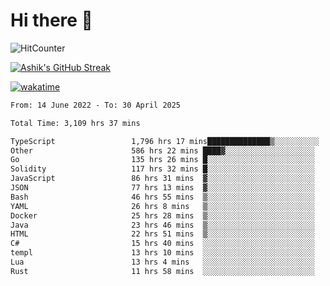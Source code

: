 # Hi there 👋

![HitCounter](https://hits.seeyoufarm.com/api/count/incr/badge.svg?url=https%3A%2F%2Fgithub.com%2Fashrhmn1212%2Fhit-counter)

<!-- ![Contribution Graph](https://github-readme-activity-graph.cyclic.app/graph?username=ashrhmn) -->


<!-- [![Top Langs](https://github-readme-stats.vercel.app/api/top-langs/?username=ashrhmn&layout=compact&theme=synthwave&langs_count=10&card_width=445)](https://github.com/anuraghazra/github-readme-stats) -->

[![Ashik's GitHub Streak](https://github-readme-streak-stats.herokuapp.com/?user=ashrhmn&theme=blood&fire=DD7F1C&background=151515&dates=9f9f9f&border=DD2727)](https://git.io/streak-stats)

<!-- ![Ashik's GitHub stats](https://github-readme-stats.vercel.app/api/?username=ashrhmn&show_icons=true&title_color=fff&icon_color=79ff97&text_color=9f9f9f&bg_color=151515) -->

[![wakatime](https://wakatime.com/badge/user/3df86613-ba63-4631-8e65-0ff18e7becad.svg)](https://wakatime.com/@3df86613-ba63-4631-8e65-0ff18e7becad)

<!--START_SECTION:waka-->

```txt
From: 14 June 2022 - To: 30 April 2025

Total Time: 3,109 hrs 37 mins

TypeScript                 1,796 hrs 17 mins██████████████▒░░░░░░░░░░   57.77 %
Other                      586 hrs 22 mins ████▓░░░░░░░░░░░░░░░░░░░░   18.86 %
Go                         135 hrs 26 mins █░░░░░░░░░░░░░░░░░░░░░░░░   04.36 %
Solidity                   117 hrs 32 mins █░░░░░░░░░░░░░░░░░░░░░░░░   03.78 %
JavaScript                 86 hrs 31 mins  ▓░░░░░░░░░░░░░░░░░░░░░░░░   02.78 %
JSON                       77 hrs 13 mins  ▓░░░░░░░░░░░░░░░░░░░░░░░░   02.48 %
Bash                       46 hrs 55 mins  ▒░░░░░░░░░░░░░░░░░░░░░░░░   01.51 %
YAML                       26 hrs 8 mins   ▒░░░░░░░░░░░░░░░░░░░░░░░░   00.84 %
Docker                     25 hrs 28 mins  ▒░░░░░░░░░░░░░░░░░░░░░░░░   00.82 %
Java                       23 hrs 46 mins  ▒░░░░░░░░░░░░░░░░░░░░░░░░   00.76 %
HTML                       22 hrs 51 mins  ▒░░░░░░░░░░░░░░░░░░░░░░░░   00.74 %
C#                         15 hrs 40 mins  ░░░░░░░░░░░░░░░░░░░░░░░░░   00.50 %
templ                      13 hrs 10 mins  ░░░░░░░░░░░░░░░░░░░░░░░░░   00.42 %
Lua                        13 hrs 4 mins   ░░░░░░░░░░░░░░░░░░░░░░░░░   00.42 %
Rust                       11 hrs 58 mins  ░░░░░░░░░░░░░░░░░░░░░░░░░   00.39 %
```

<!--END_SECTION:waka-->


<!--### Most Used Languages 
<img src="https://wakatime.com/share/@ashrhmn/24ecb986-5bf8-4607-af7f-0aab08908d8c.png" />

### Favourite Tools
<img src="https://wakatime.com/share/@ashrhmn/f4e08015-f3bc-460a-9228-95a3ba11c604.png" />-->
